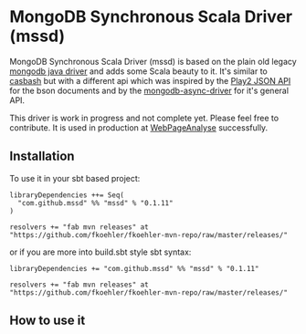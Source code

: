 MongoDB Synchronous Scala Driver (mssd)
=======================================

MongoDB Synchronous Scala Driver (mssd) is based on the plain old legacy [mongodb java driver](http://docs.mongodb.org/ecosystem/drivers/java/) and adds some Scala beauty to it.
It's similar to [casbash](http://mongodb.github.io/casbah/) but with a different api which was inspired by the [Play2 JSON API](http://www.playframework.com/documentation/2.2.0/ScalaJson) for the bson documents and by the [mongodb-async-driver](http://www.allanbank.com/mongodb-async-driver/index.html) for it's general API.

This driver is work in progress and not complete yet. Please feel free to contribute. It is used in production at [WebPageAnalyse](http://www.webpageanalyse.com) successfully.

Installation
------------

To use it in your sbt based project:

```
libraryDependencies ++= Seq(
  "com.github.mssd" %% "mssd" % "0.1.11"
)

resolvers += "fab mvn releases" at "https://github.com/fkoehler/fkoehler-mvn-repo/raw/master/releases/"
```

or if you are more into build.sbt style sbt syntax:
```
libraryDependencies += "com.github.mssd" %% "mssd" % "0.1.11"

resolvers += "fab mvn releases" at "https://github.com/fkoehler/fkoehler-mvn-repo/raw/master/releases/"
```

How to use it
-------------


